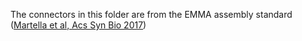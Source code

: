 The connectors in this folder are from the EMMA assembly standard
([Martella et al, Acs Syn Bio 2017](http://pubs.acs.org/doi/abs/10.1021/acssynbio.7b00016))

